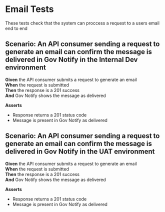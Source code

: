 # Email Tests

These tests check that the system can proccess a request to a users email end to end


## Scenario: An API consumer sending a request to generate an email can confirm the message is delivered in Gov Notify in the Internal Dev environment

**Given** the API consumer submits a request to generate an email
<br/>
**When** the request is submitted
<br/>
**Then** the response is a 201 success
<br/>
**And** Gov Notify shows the message as delivered
<br/>

**Asserts**
- Response returns a 201 status code
- Message is present in Gov Notify as delivered


## Scenario: An API consumer sending a request to generate an email can confirm the message is delivered in Gov Notify in the UAT environment

**Given** the API consumer submits a request to generate an email
<br/>
**When** the request is submitted
<br/>
**Then** the response is a 201 success
<br/>
**And** Gov Notify shows the message as delivered
<br/>

**Asserts**
- Response returns a 201 status code
- Message is present in Gov Notify as delivered
